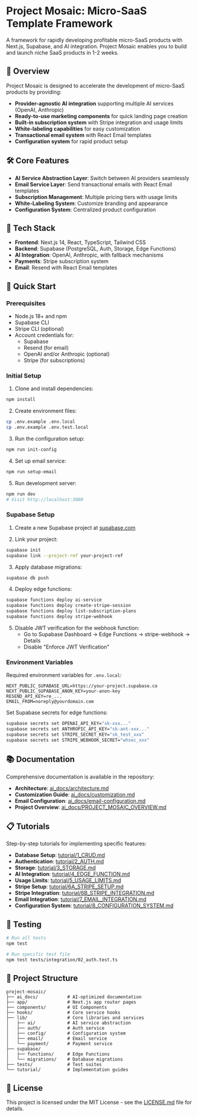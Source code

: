 # Project Mosaic: Micro-SaaS Template Framework

A framework for rapidly developing profitable micro-SaaS products with Next.js, Supabase, and AI integration. Project Mosaic enables you to build and launch niche SaaS products in 1-2 weeks.

## 🚀 Overview

Project Mosaic is designed to accelerate the development of micro-SaaS products by providing:

- **Provider-agnostic AI integration** supporting multiple AI services (OpenAI, Anthropic)
- **Ready-to-use marketing components** for quick landing page creation
- **Built-in subscription system** with Stripe integration and usage limits
- **White-labeling capabilities** for easy customization
- **Transactional email system** with React Email templates
- **Configuration system** for rapid product setup

## 🛠️ Core Features

- **AI Service Abstraction Layer**: Switch between AI providers seamlessly
- **Email Service Layer**: Send transactional emails with React Email templates
- **Subscription Management**: Multiple pricing tiers with usage limits
- **White-Labeling System**: Customize branding and appearance
- **Configuration System**: Centralized product configuration

## 🧰 Tech Stack

- **Frontend**: Next.js 14, React, TypeScript, Tailwind CSS
- **Backend**: Supabase (PostgreSQL, Auth, Storage, Edge Functions)
- **AI Integration**: OpenAI, Anthropic, with fallback mechanisms
- **Payments**: Stripe subscription system
- **Email**: Resend with React Email templates

## 🏁 Quick Start

### Prerequisites

- Node.js 18+ and npm
- Supabase CLI
- Stripe CLI (optional)
- Account credentials for:
  - Supabase
  - Resend (for email)
  - OpenAI and/or Anthropic (optional)
  - Stripe (for subscriptions)

### Initial Setup

1. Clone and install dependencies:

```bash
npm install
```

2. Create environment files:
```bash
cp .env.example .env.local
cp .env.example .env.test.local
```

3. Run the configuration setup:
```bash
npm run init-config
```

4. Set up email service:
```bash
npm run setup-email
```

5. Run development server:
```bash
npm run dev
# Visit http://localhost:3000
```

### Supabase Setup

1. Create a new Supabase project at [supabase.com](https://supabase.com)

2. Link your project:
```bash
supabase init
supabase link --project-ref your-project-ref
```

3. Apply database migrations:
```bash
supabase db push
```

4. Deploy edge functions:
```bash
supabase functions deploy ai-service
supabase functions deploy create-stripe-session
supabase functions deploy list-subscription-plans
supabase functions deploy stripe-webhook
```

5. Disable JWT verification for the webhook function:
   - Go to Supabase Dashboard → Edge Functions → stripe-webhook → Details
   - Disable "Enforce JWT Verification"

### Environment Variables

Required environment variables for `.env.local`:

```
NEXT_PUBLIC_SUPABASE_URL=https://your-project.supabase.co
NEXT_PUBLIC_SUPABASE_ANON_KEY=your-anon-key
RESEND_API_KEY=re_...
EMAIL_FROM=noreply@yourdomain.com
```

Set Supabase secrets for edge functions:

```bash
supabase secrets set OPENAI_API_KEY="sk-xxx..."
supabase secrets set ANTHROPIC_API_KEY="sk-ant-xxx..."
supabase secrets set STRIPE_SECRET_KEY="sk_test_xxx"
supabase secrets set STRIPE_WEBHOOK_SECRET="whsec_xxx"
```

## 📚 Documentation

Comprehensive documentation is available in the repository:

- **Architecture**: [ai_docs/architecture.md](ai_docs/architecture.md)
- **Customization Guide**: [ai_docs/customization.md](ai_docs/customization.md)
- **Email Configuration**: [ai_docs/email-configuration.md](ai_docs/email-configuration.md)
- **Project Overview**: [ai_docs/PROJECT_MOSAIC_OVERVIEW.md](ai_docs/PROJECT_MOSAIC_OVERVIEW.md)

## 📋 Tutorials

Step-by-step tutorials for implementing specific features:

- **Database Setup**: [tutorial/1_CRUD.md](tutorial/1_CRUD.md)
- **Authentication**: [tutorial/2_AUTH.md](tutorial/2_AUTH.md)
- **Storage**: [tutorial/3_STORAGE.md](tutorial/3_STORAGE.md)
- **AI Integration**: [tutorial/4_EDGE_FUNCTION.md](tutorial/4_EDGE_FUNCTION.md)
- **Usage Limits**: [tutorial/5_USAGE_LIMITS.md](tutorial/5_USAGE_LIMITS.md)
- **Stripe Setup**: [tutorial/6A_STRIPE_SETUP.md](tutorial/6A_STRIPE_SETUP.md)
- **Stripe Integration**: [tutorial/6B_STRIPE_INTEGRATION.md](tutorial/6B_STRIPE_INTEGRATION.md)
- **Email Integration**: [tutorial/7_EMAIL_INTEGRATION.md](tutorial/7_EMAIL_INTEGRATION.md)
- **Configuration System**: [tutorial/8_CONFIGURATION_SYSTEM.md](tutorial/8_CONFIGURATION_SYSTEM.md)

## 🧪 Testing

```bash
# Run all tests
npm test

# Run specific test file
npm test tests/integration/02_auth.test.ts
```

## 📁 Project Structure

```
project-mosaic/
├── ai_docs/           # AI-optimized documentation
├── app/               # Next.js app router pages
├── components/        # UI Components
├── hooks/             # Core service hooks
├── lib/               # Core libraries and services
│   ├── ai/            # AI service abstraction
│   ├── auth/          # Auth service
│   ├── config/        # Configuration system
│   ├── email/         # Email service
│   └── payment/       # Payment service
├── supabase/
│   ├── functions/     # Edge Functions
│   └── migrations/    # Database migrations
├── tests/             # Test suites
└── tutorial/          # Implementation guides
```

## 📄 License

This project is licensed under the MIT License - see the [LICENSE.md](LICENSE.md) file for details.
